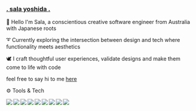 
 <h3><a href="https://xxx.github.io/research/"> . sala yoshida . </a></h3>

🌱 Hello I'm Sala, a conscientious creative software engineer from Australia with Japanese roots 

➰ Currently exploring the intersection between design and tech where functionality meets aesthetics 

🕊 I craft thoughtful user experiences, validate designs and make them come to life with code

   feel free to say hi to me [here](mailto:yoshidasala@gmail.com)
 


⚙️ Tools & Tech

<img align="left" img src="https://img.icons8.com/windows/50/ffffff/node-js.png"/>
<img align="left" img src="https://img.icons8.com/ios/50/ffffff/html-5.png"/>
<img align="left" img src="https://img.icons8.com/ios/50/ffffff/css3.png"/>
<img align="left" img src="https://img.icons8.com/ios/50/ffffff/react-native--v1.png"/>

<img align="left" img src="https://img.icons8.com/ios/50/ffffff/redux.png"/>
<img align="left" img src="https://img.icons8.com/windows/64/ffffff/nodejs.png"/>
<img align="left" img src="https://img.icons8.com/fluency-systems-filled/48/ffffff/merge-git.png"/>
<img align="left" img src="https://img.icons8.com/ios-filled/50/ffffff/postgreesql.png"/>
<img align="left" img src="https://img.icons8.com/wired/50/ffffff/webpack.png"/>





